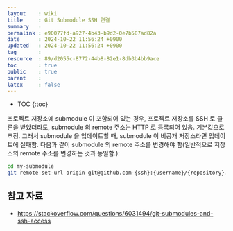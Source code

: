 ```yaml
---
layout    : wiki
title     : Git Submodule SSH 연결
summary   : 
permalink : e90077fd-a927-4b43-b9d2-0e7b587ad82a
date      : 2024-10-22 11:56:24 +0900
updated   : 2024-10-22 11:56:24 +0900
tag       : 
resource  : 89/d2055c-8772-44b8-82e1-8db3b4bb9ace
toc       : true
public    : true
parent    : 
latex     : false
---
```


* TOC
{:toc}

프로젝트 저장소에 submodule 이 포함되어 있는 경우, 프로젝트 저장소를 SSH 로 클론을 받았더라도, submodule 의 remote 주소는 HTTP 로 등록되어 있음. 기본값으로 추정.
그래서 submodule 을 업데이트할 때, submodule 이 비공개 저장소라면 업데이트에 실패함. 다음과 같이 submodule 의 remote 주소를 변경해야 함(일반적으로 저장소의 remote 주소를 변경하는 것과 동일함.):

```bash
cd my-submodule
git remote set-url origin git@github.com-{ssh}:{username}/{repository}.git
```

## 참고 자료

- https://stackoverflow.com/questions/6031494/git-submodules-and-ssh-access
